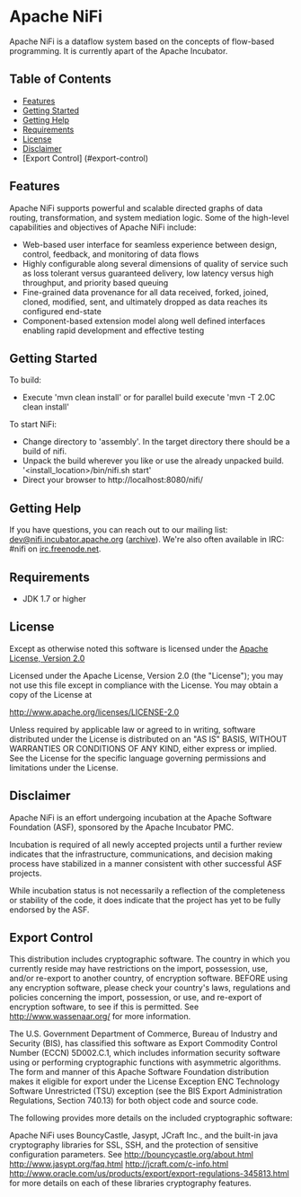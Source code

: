 # Apache NiFi

Apache NiFi is a dataflow system based on the concepts of flow-based programming. It is currently apart of the Apache Incubator.

## Table of Contents

- [Features](#features)
- [Getting Started](#getting-started)
- [Getting Help](#getting-help)
- [Requirements](#requirements)
- [License](#license)
- [Disclaimer](#disclaimer)
- [Export Control] (#export-control)

## Features

Apache NiFi supports powerful and scalable directed graphs of data routing, transformation, and system mediation logic. Some of the high-level capabilities and objectives of Apache NiFi include:

- Web-based user interface for seamless experience between design, control, feedback, and monitoring of data flows
- Highly configurable along several dimensions of quality of service such as loss tolerant versus guaranteed delivery, low latency versus high throughput, and priority based queuing
- Fine-grained data provenance for all data received, forked, joined, cloned, modified, sent, and ultimately dropped as data reaches its configured end-state
- Component-based extension model along well defined interfaces enabling rapid development and effective testing 

## Getting Started

To build:
- Execute 'mvn clean install' or for parallel build execute 'mvn -T 2.0C clean install'

To start NiFi:
- Change directory to 'assembly'.  In the target directory there should be a build of nifi.
- Unpack the build wherever you like or use the already unpacked build.  '<install_location>/bin/nifi.sh start'
- Direct your browser to http://localhost:8080/nifi/

## Getting Help
If you have questions, you can reach out to our mailing list: dev@nifi.incubator.apache.org
([archive](http://mail-archives.apache.org/mod_mbox/incubator-nifi-dev)).
We're also often available in IRC: #nifi on
[irc.freenode.net](http://webchat.freenode.net/?channels=#nifi).

## Requirements
* JDK 1.7 or higher

## License

Except as otherwise noted this software is licensed under the
[Apache License, Version 2.0](http://www.apache.org/licenses/LICENSE-2.0.html)

Licensed under the Apache License, Version 2.0 (the "License");
you may not use this file except in compliance with the License.
You may obtain a copy of the License at

  http://www.apache.org/licenses/LICENSE-2.0

Unless required by applicable law or agreed to in writing, software
distributed under the License is distributed on an "AS IS" BASIS,
WITHOUT WARRANTIES OR CONDITIONS OF ANY KIND, either express or implied.
See the License for the specific language governing permissions and
limitations under the License.

## Disclaimer

Apache NiFi is an effort undergoing incubation at the Apache Software
Foundation (ASF), sponsored by the Apache Incubator PMC.

Incubation is required of all newly accepted projects until a further review
indicates that the infrastructure, communications, and decision making process
have stabilized in a manner consistent with other successful ASF projects.

While incubation status is not necessarily a reflection of the completeness
or stability of the code, it does indicate that the project has yet to be
fully endorsed by the ASF.

## Export Control

This distribution includes cryptographic software. The country in which you 
currently reside may have restrictions on the import, possession, use, and/or
re-export to another country, of encryption software. BEFORE using any 
encryption software, please check your country's laws, regulations and 
policies concerning the import, possession, or use, and re-export of encryption
software, to see if this is permitted. See <http://www.wassenaar.org/> for more
information.

The U.S. Government Department of Commerce, Bureau of Industry and Security 
(BIS), has classified this software as Export Commodity Control Number (ECCN) 
5D002.C.1, which includes information security software using or performing 
cryptographic functions with asymmetric algorithms. The form and manner of this
Apache Software Foundation distribution makes it eligible for export under the 
License Exception ENC Technology Software Unrestricted (TSU) exception (see the
BIS Export Administration Regulations, Section 740.13) for both object code and
source code.

The following provides more details on the included cryptographic software: 

Apache NiFi uses BouncyCastle, Jasypt, JCraft Inc., and the built-in 
java cryptography libraries for SSL, SSH, and the protection
of sensitive configuration parameters. See 
http://bouncycastle.org/about.html
http://www.jasypt.org/faq.html
http://jcraft.com/c-info.html
http://www.oracle.com/us/products/export/export-regulations-345813.html
for more details on each of these libraries cryptography features.
